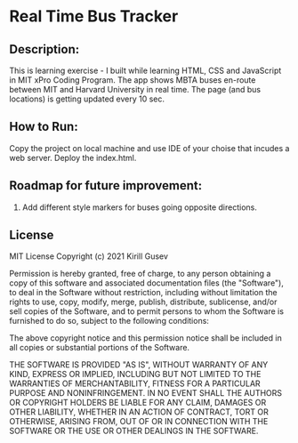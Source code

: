 <h1> Real Time Bus Tracker </h1>


## Description:
  This is learning exercise - I built while learning HTML, CSS and JavaScript in MIT xPro Coding Program. The app shows MBTA buses en-route between MIT and Harvard University in real time. The page (and bus locations) is getting updated every 10 sec. 

## How to Run: 
  Copy the project on local machine and use IDE of your choise that incudes a web server. Deploy the index.html. 

## Roadmap for future improvement:
 1. Add different style markers for buses going opposite directions.

## License
  MIT License Copyright (c) 2021 Kirill Gusev

Permission is hereby granted, free of charge, to any person obtaining a copy of this software and associated documentation files (the "Software"), to deal in the Software without restriction, including without limitation the rights to use, copy, modify, merge, publish, distribute, sublicense, and/or sell copies of the Software, and to permit persons to whom the Software is furnished to do so, subject to the following conditions:

The above copyright notice and this permission notice shall be included in all copies or substantial portions of the Software.

THE SOFTWARE IS PROVIDED "AS IS", WITHOUT WARRANTY OF ANY KIND, EXPRESS OR IMPLIED, INCLUDING BUT NOT LIMITED TO THE WARRANTIES OF MERCHANTABILITY, FITNESS FOR A PARTICULAR PURPOSE AND NONINFRINGEMENT. IN NO EVENT SHALL THE AUTHORS OR COPYRIGHT HOLDERS BE LIABLE FOR ANY CLAIM, DAMAGES OR OTHER LIABILITY, WHETHER IN AN ACTION OF CONTRACT, TORT OR OTHERWISE, ARISING FROM, OUT OF OR IN CONNECTION WITH THE SOFTWARE OR THE USE OR OTHER DEALINGS IN THE SOFTWARE.
